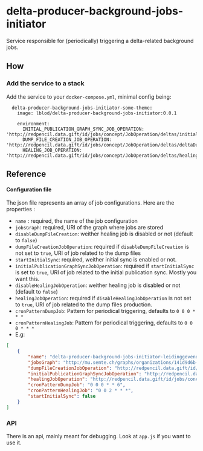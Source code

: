 # delta-producer-background-jobs-initiator

Service responsible for (periodically) triggering a delta-related background jobs.

## How
### Add the service to a stack
Add the service to your `docker-compose.yml`, minimal config being:

```
  delta-producer-background-jobs-initiator-some-theme:
    image: lblod/delta-producer-background-jobs-initiator:0.0.1
    
    environment:
      INITIAL_PUBLICATION_GRAPH_SYNC_JOB_OPERATION: 'http://redpencil.data.gift/id/jobs/concept/JobOperation/deltas/initialPublicationGraphSyncing/SomeTheme'
      DUMP_FILE_CREATION_JOB_OPERATION: 'http://redpencil.data.gift/id/jobs/concept/JobOperation/deltas/deltaDumpFileCreation/SomeTheme'
      HEALING_JOB_OPERATION: 'http://redpencil.data.gift/id/jobs/concept/JobOperation/deltas/healingOperation/SomeTheme'
```

## Reference

#### Configuration file

The json file represents an array of job configurations. Here are the properties :

* `name` : required, the name of the job configuration
* `jobsGraph`: required, URI of the graph where jobs are stored
* `disableDumpFileCreation`: weither healing job is disabled or not (default to `false`)
* `dumpFileCreationJobOperation`: required if `disableDumpFileCreation` is not set to `true`,  URI of job related to the dump files 
* `startInitialSync`: required, weither initial sync is enabled or not.
* `initialPublicationGraphSyncJobOperation`: required if `startInitialSync` is  set to `true`,   URI of job related to the initial publication sync. Mostly you want this.
* `disableHealingJobOperation`: weither healing job is disabled or not (default to `false`)
* `healingJobOperation`: required if `disableHealingJobOperation` is not set to `true`, URI of job related to the dump files production.
* `cronPatternDumpJob`: Pattern for periodical triggering, defaults to `0 0 0 * * *`
* `cronPatternHealingJob`: Pattern for periodical triggering, defaults to `0 0 0 * * *`
* E.g:

```json
[
  	{
		"name": "delta-producer-background-jobs-initiator-leidinggevenden",
		"jobsGraph": "http://mu.semte.ch/graphs/organizations/141d9d6b-54af-4d17-b313-8d1c30bc3f5b/LoketAdmin",
		"dumpFileCreationJobOperation": "http://redpencil.data.gift/id/jobs/concept/JobOperation/deltas/deltaDumpFileCreation/leidinggevenden",
		"initialPublicationGraphSyncJobOperation": "http://redpencil.data.gift/id/jobs/concept/JobOperation/deltas/initialPublicationGraphSyncing/leidinggevenden",
		"healingJobOperation": "http://redpencil.data.gift/id/jobs/concept/JobOperation/deltas/healingOperation/leidinggevenden",
		"cronPatternDumpJob": "0 0 0 * * 6",
		"cronPatternHealingJob": "0 0 2 * * *",
		"startInitialSync": false
	}
]
```

### API
There is an api, mainly meant for debugging. Look at `app.js` if you want to use it.
